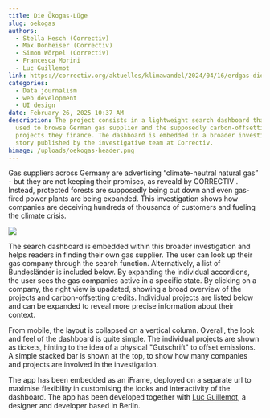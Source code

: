 ```yaml
---
title: Die Ökogas-Lüge
slug: oekogas
authors:
  - Stella Hesch (Correctiv)
  - Max Donheiser (Correctiv)
  - Simon Wörpel (Correctiv)
  - Francesca Morini
  - Luc Guillemot
link: https://correctiv.org/aktuelles/klimawandel/2024/04/16/erdgas-die-oekogas-luege/
categories:
  - Data journalism
  - web development
  - UI design
date: February 26, 2025 10:37 AM
description: The project consists in a lightweight search dashboard that can be
  used to browse German gas supplier and the supposedly carbon-offsetting
  projects they finance. The dashboard is embedded in a broader investigative
  story published by the investigative team at Correctiv.
himage: /uploads/oekogas-header.png
---
```

Gas suppliers across Germany are advertising “climate-neutral natural gas” - but they are not keeping their promises, as reveald by CORRECTIV . Instead, protected forests are supposedly being cut down and even gas-fired power plants are being expanded. This investigation shows how companies are deceiving hundreds of thousands of customers and fueling the climate crisis.

![](/uploads/oekogas-figure-1.png)

The search dashboard is embedded within this broader investigation and helps readers in finding their own gas supplier. The user can look up their gas company through the search function. Alternatively, a list of Bundesländer is included below. By expanding the individual accordions, the user sees the gas companies active in a specific state. By clicking on a company, the right view is upadated, showing a broad overview of the projects and carbon-offsetting credits. Individual projects are listed below and can be expanded to reveal more precise information about their context.

From mobile, the layout is collapsed on a vertical column. Overall, the look and feel of the dashboard is quite simple. The individual projects are shown as tickets, hinting to the idea of a physical "Gutschrift" to offset emissions. A simple stacked bar is shown at the top, to show how many companies and projects are involved in the investigation.

The app has been embedded as an iFrame, deployed on a separate url to maximise flexibility in customising the looks and interactivity of the dashboard. The app has been developed together with [Luc Guillemot](https://lucguillemot.com/), a designer and developer based in Berlin.